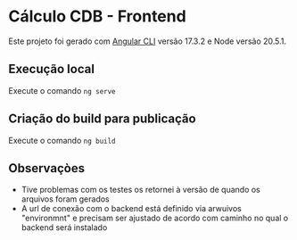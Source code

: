# Cálculo CDB - Frontend

Este projeto foi gerado com [Angular CLI](https://github.com/angular/angular-cli) versão 17.3.2 e Node versão 20.5.1.

## Execução local

Execute o comando `ng serve`

## Criação do build para publicação

Execute o comando `ng build`

## Observaçòes

- Tive problemas com os testes os retornei à versão de quando os arquivos foram gerados
- A url de conexão com o backend está definido via arwuivos "environmnt" e precisam ser ajustado de acordo com caminho no qual o backend será instalado
